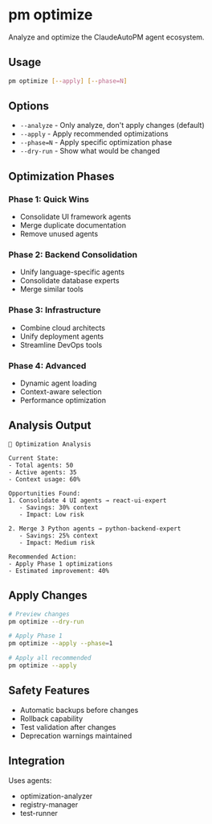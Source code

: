 # pm optimize

Analyze and optimize the ClaudeAutoPM agent ecosystem.

## Usage
```bash
pm optimize [--apply] [--phase=N]
```

## Options
- `--analyze` - Only analyze, don't apply changes (default)
- `--apply` - Apply recommended optimizations
- `--phase=N` - Apply specific optimization phase
- `--dry-run` - Show what would be changed

## Optimization Phases

### Phase 1: Quick Wins
- Consolidate UI framework agents
- Merge duplicate documentation
- Remove unused agents

### Phase 2: Backend Consolidation
- Unify language-specific agents
- Consolidate database experts
- Merge similar tools

### Phase 3: Infrastructure
- Combine cloud architects
- Unify deployment agents
- Streamline DevOps tools

### Phase 4: Advanced
- Dynamic agent loading
- Context-aware selection
- Performance optimization

## Analysis Output
```
🔬 Optimization Analysis

Current State:
- Total agents: 50
- Active agents: 35
- Context usage: 60%

Opportunities Found:
1. Consolidate 4 UI agents → react-ui-expert
   - Savings: 30% context
   - Impact: Low risk

2. Merge 3 Python agents → python-backend-expert
   - Savings: 25% context
   - Impact: Medium risk

Recommended Action:
- Apply Phase 1 optimizations
- Estimated improvement: 40%
```

## Apply Changes
```bash
# Preview changes
pm optimize --dry-run

# Apply Phase 1
pm optimize --apply --phase=1

# Apply all recommended
pm optimize --apply
```

## Safety Features
- Automatic backups before changes
- Rollback capability
- Test validation after changes
- Deprecation warnings maintained

## Integration
Uses agents:
- optimization-analyzer
- registry-manager
- test-runner